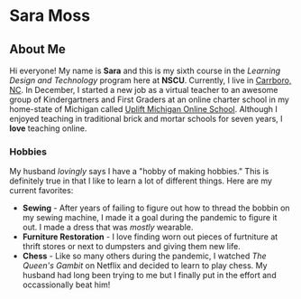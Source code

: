 # Sara Moss

## About Me
Hi everyone! My name is **Sara** and this is my sixth course in the _Learning Design and Technology_ program here at **NSCU**. Currently, I live in [Carrboro, NC](https://www.townofcarrboro.org/). In December, I started a new job as a virtual teacher to an awesome group of Kindergartners and First Graders at an online charter school in my home-state of Michigan called [Uplift Michigan Online School](https://uplift-mi.org/). Although I enjoyed teaching in traditional brick and mortar schools for seven years, I **love** teaching online. 

### Hobbies
My husband _lovingly_ says I have a "hobby of making hobbies." This is definitely true in that I like to learn a lot of different things. Here are my current favorites: 
* **Sewing** - After years of failing to figure out how to thread the bobbin on my sewing machine, I made it a goal during the pandemic to figure it out. I made a dress that was _mostly_ wearable. 
* **Furniture Restoration** - I love finding worn out pieces of furtniture at thrift stores or next to dumpsters and giving them new life. 
* **Chess** - Like so many others during the pandemic, I watched _The Queen's Gambit_ on Netflix and decided to learn to play chess. My husband had long been trying to me but I finally put in the effort and occassionally beat him! 
